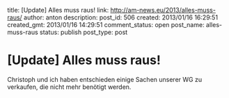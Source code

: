 title: [Update] Alles muss raus! 
link: http://am-news.eu/2013/alles-muss-raus/
author: anton
description: 
post_id: 506
created: 2013/01/16 16:29:51
created_gmt: 2013/01/16 14:29:51
comment_status: open
post_name: alles-muss-raus
status: publish
post_type: post

# [Update] Alles muss raus! 

Christoph und ich haben entschieden einige Sachen unserer WG zu verkaufen, die nicht mehr benötigt werden.